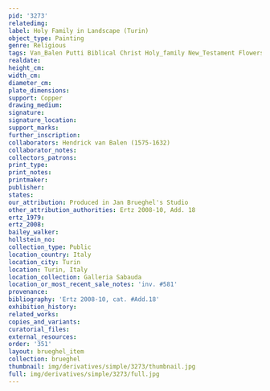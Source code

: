 ```yaml
---
pid: '3273'
relatedimg: 
label: Holy Family in Landscape (Turin)
object_type: Painting
genre: Religious
tags: Van_Balen Putti Biblical Christ Holy_family New_Testament Flowers
realdate: 
height_cm: 
width_cm: 
diameter_cm: 
plate_dimensions: 
support: Copper
drawing_medium: 
signature: 
signature_location: 
support_marks: 
further_inscription: 
collaborators: Hendrick van Balen (1575-1632)
collaborator_notes: 
collectors_patrons: 
print_type: 
print_notes: 
printmaker: 
publisher: 
states: 
our_attribution: Produced in Jan Brueghel's Studio
other_attribution_authorities: Ertz 2008-10, Add. 18
ertz_1979: 
ertz_2008: 
bailey_walker: 
hollstein_no: 
collection_type: Public
location_country: Italy
location_city: Turin
location: Turin, Italy
location_collection: Galleria Sabauda
location_or_most_recent_sale_notes: 'inv. #581'
provenance: 
bibliography: 'Ertz 2008-10, cat. #Add.18'
exhibition_history: 
related_works: 
copies_and_variants: 
curatorial_files: 
external_resources: 
order: '351'
layout: brueghel_item
collection: brueghel
thumbnail: img/derivatives/simple/3273/thumbnail.jpg
full: img/derivatives/simple/3273/full.jpg
---
```


